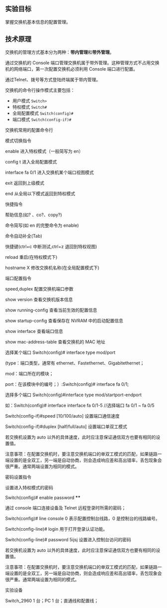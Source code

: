 ## 实验目标

掌握交换机基本信息的配置管理。

## 技术原理

交换机的管理方式基本分为两种：**带内管理**和**带外管理**。

通过交换机的 Console 端口管理交换机属于带外管理。这种管理方式不占用交换机的网络端口，第一次配置交换机必须利用 Console 端口进行配置。

通过Telnet、拨号等方式登陆终端属于带内管理。

交换机的命令行操作模式主要包括：


* 用户模式 `Switch>`
* 特权模式 `Switch#`
* 全局配置模式 `Switch(config)#`
* 端口模式 `Switch(config-if)#`


交换机常用的配置命令行

模式切换指令

enable 进入特权模式（一般简写为 en）

config t 进入全局配置模式

interface fa 0/1 进入交换机某个端口视图模式

exit 返回到上级模式

end 从全局以下模式返回到特权模式

快捷指令

帮助信息(如? 、co?、copy?)

命令简写(如 en 的完整命令为 enable)

命令自动补全(Tab)

快捷键(ctrl+c 中断测试,ctrl+z 退回到特权视图)

reload 重启(在特权模式下)

hostname X 修改交换机名称(在全局配置模式下)

端口配置指令

speed,duplex 配置交换机端口参数

show version 查看交换机版本信息

show running-config 查看当前生效的配置信息

show startup-config 查看保存在 NVRAM 中的启动配置信息

show interface 查看端口信息

show mac-address-table 查看交换机的 MAC 地址

选择某个端口 Switch(config)# interface type mod/port

(type：端口类型，通常有 ethernet、Fastethernet、Gigabitethernet；

mod：端口所在的模块；

port：在该模块中的编号；）:Switch(config)# interface fa 0/1;

选择多个端口 Switch(config)#interface type mod/startport-endport

如：Switch(config)# interface interface fa 0/1-5 //选择端口 fa 0/1 ~ fa 0/5

Switch(config-if)#speed [10/100/auto] 设置端口通信速度

Switch(config-if)#duplex [half/full/auto] 设置端口单双工模式

若交换机设置为 auto 以外的具体速度，此时应注意保证通信双方也要有相同的设置值。

注意事项：在配置交换机时，要注意交换机端口的单双工模式的匹配，如果链路一端设置的是全双工，另一端是自动协商，则会造成响应差和高出错率，丢包现象会很严重。通常两端设置为相同的模式。

密码设置指令

设置进入特权模式的密码

Switch(config)# enable password **\*\***

通过 console 端口连接设备及 Telnet 远程登录时所需的密码；

Switch(config)# line console 0 表示配置控制台线路，0 是控制台的线路编号。

Switch(config-line)# login 用于打开登录认证功能。

Switch(config-line)# password 5ijsj 设置进入控制台访问的密码

若交换机设置为 auto 以外的具体速度，此时应注意保证通信双方也要有相同的设置值。

注意事项：在配置交换机时，要注意交换机端口的单双工模式的匹配，如果链路一端设置的是全双工，另一端是自动协商，则会造成响应差和高出错率，丢包现象会很严重。通常两端设置为相同的模式。

实验设备

Switch_2960 1 台；PC 1 台；直通线和配置线；

[^youzi]: https://blog.csdn.net/gengkui9897/article/details/85109962
